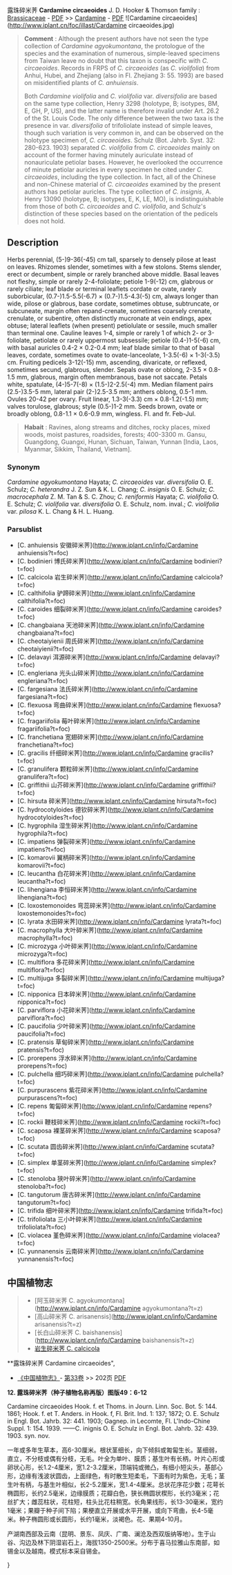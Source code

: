 露珠碎米荠 **Cardamine circaeoides** J. D. Hooker & Thomson
family : [Brassicaceae](http://www.iplant.cn/info/Brassicaceae?t=foc) - [PDF](http://www.iplant.cn/foc/pdf/Brassicaceae.pdf) >> [Cardamine](http://www.iplant.cn/info/Cardamine?t=foc) - [PDF](http://www.iplant.cn/foc/pdf/Cardamine.pdf)
![Cardamine circaeoides](http://www.iplant.cn/foc/illast/Cardamine circaeoides.jpg)


> **Comment** : 
> Although the present authors have not seen the type collection of *Cardamine agyokumontana*, the protologue of the species and the examination of numerous, simple-leaved specimens from Taiwan leave no doubt that this taxon is conspecific with *C. circaeoides*. Records in FRPS of *C. circaeoides* (as *C. violifolia*) from Anhui, Hubei, and Zhejiang (also in Fl. Zhejiang 3: 55. 1993) are based on misidentified plants of *C. anhuiensis*.
> 
> Both *Cardamine violifolia* and *C. violifolia* var. *diversifolia* are based on the same type collection, Henry 3298 (holotype, B; isotypes, BM, E, GH, P, US), and the latter name is therefore invalid under Art. 26.2 of the St. Louis Code. The only difference between the two taxa is the presence in var. *diversifolia* of trifoliolate instead of simple leaves, though such variation is very common in, and can be observed on the holotype specimen of, *C. circaeoides*. Schulz (Bot. Jahrb. Syst. 32: 280-623. 1903) separated *C. violifolia* from *C. circaeoides* mainly on account of the former having minutely auriculate instead of nonauriculate petiolar bases. However, he overlooked the occurrence of minute petiolar auricles in every specimen he cited under *C. circaeoides*, including the type collection. In fact, all of the Chinese and non-Chinese material of *C. circaeoides* examined by the present authors has petiolar auricles. The type collection of *C. insignis*, A. Henry 13090 (holotype, B; isotypes, E, K, LE, MO), is indistinguishable from those of both *C. circaeoides* and *C. violifolia*, and Schulz's distinction of these species based on the orientation of the pedicels does not hold.
> 
> 

## Description

Herbs perennial, (5-)9-36(-45) cm tall, sparsely to densely pilose at least on leaves. Rhizomes slender, sometimes with a few stolons. Stems slender, erect or decumbent, simple or rarely branched above middle. Basal leaves not fleshy, simple or rarely 2-4-foliolate; petiole 1-9(-12) cm, glabrous or rarely ciliate; leaf blade or terminal leaflets cordate or ovate, rarely suborbicular, (0.7-)1.5-5.5(-6.7) × (0.7-)1.5-4.3(-5) cm, always longer than wide, pilose or glabrous, base cordate, sometimes obtuse, subtruncate, or subcuneate, margin often repand-crenate, sometimes coarsely crenate, crenulate, or subentire, often distinctly mucronate at vein endings, apex obtuse; lateral leaflets (when present) petiolulate or sessile, much smaller than terminal one. Cauline leaves 1-4, simple or rarely 1 of which 2- or 3-foliolate, petiolate or rarely uppermost subsessile; petiole (0.4-)1-5(-6) cm, with basal auricles 0.4-2 × 0.2-0.4 mm; leaf blade similar to that of basal leaves, cordate, sometimes ovate to ovate-lanceolate, 1-3.5(-6) × 1-3(-3.5) cm. Fruiting pedicels 3-12(-15) mm, ascending, divaricate, or reflexed, sometimes secund, glabrous, slender. Sepals ovate or oblong, 2-3.5 × 0.8-1.5 mm, glabrous, margin often membranous, base not saccate. Petals white, spatulate, (4-)5-7(-8) × (1.5-)2-2.5(-4) mm. Median filament pairs (2.5-)3.5-5 mm, lateral pair (2-)2.5-3.5 mm; anthers oblong, 0.5-1 mm. Ovules 20-42 per ovary. Fruit linear, 1.3-3(-3.3) cm × 0.8-1.2(-1.5) mm; valves torulose, glabrous; style (0.5-)1-2 mm. Seeds brown, ovate or broadly oblong, 0.8-1.1 × 0.6-0.9 mm, wingless. Fl. and fr. Feb-Jul.


> **Habait** : 
> Ravines, along streams and ditches, rocky places, mixed woods, moist pastures, roadsides, forests; 400-3300 m. Gansu, Guangdong, Guangxi, Hunan, Sichuan, Taiwan, Yunnan [India, Laos, Myanmar, Sikkim, Thailand, Vietnam].

### Synonym
*Cardamine agyokumontana* Hayata; *C. circaeoides* var. *diversifolia* O. E. Schulz; *C. heterandra* J. Z. Sun & K. L. Chang; *C. insignis* O. E. Schulz; *C. macrocephala* Z. M. Tan & S. C. Zhou; *C. reniformis* Hayata; *C. violifolia* O. E. Schulz; *C. violifolia* var. *diversifolia* O. E. Schulz, nom. inval.; *C. violifolia* var. *pilosa* K. L. Chang & H. L. Huang.

### Parsublist

* [C.  anhuiensis  安徽碎米荠](http://www.iplant.cn/info/Cardamine anhuiensis?t=foc)
* [C.  bodinieri  博氏碎米荠](http://www.iplant.cn/info/Cardamine bodinieri?t=foc)
* [C.  calcicola  岩生碎米荠](http://www.iplant.cn/info/Cardamine calcicola?t=foc)
* [C.  calthifolia  驴蹄碎米荠](http://www.iplant.cn/info/Cardamine calthifolia?t=foc)
* [C.  caroides  细裂碎米荠](http://www.iplant.cn/info/Cardamine caroides?t=foc)
* [C.  changbaiana  天池碎米荠](http://www.iplant.cn/info/Cardamine changbaiana?t=foc)
* [C.  cheotaiyienii  周氏碎米荠](http://www.iplant.cn/info/Cardamine cheotaiyienii?t=foc)
* [C.  delavayi  洱源碎米荠](http://www.iplant.cn/info/Cardamine delavayi?t=foc)
* [C.  engleriana  光头山碎米荠](http://www.iplant.cn/info/Cardamine engleriana?t=foc)
* [C.  fargesiana  法氏碎米荠](http://www.iplant.cn/info/Cardamine fargesiana?t=foc)
* [C.  flexuosa  弯曲碎米荠](http://www.iplant.cn/info/Cardamine flexuosa?t=foc)
* [C.  fragariifolia  莓叶碎米荠](http://www.iplant.cn/info/Cardamine fragariifolia?t=foc)
* [C.  franchetiana  宽翅碎米荠](http://www.iplant.cn/info/Cardamine franchetiana?t=foc)
* [C.  gracilis  纤细碎米荠](http://www.iplant.cn/info/Cardamine gracilis?t=foc)
* [C.  granulifera  颗粒碎米荠](http://www.iplant.cn/info/Cardamine granulifera?t=foc)
* [C.  griffithii  山芥碎米荠](http://www.iplant.cn/info/Cardamine griffithii?t=foc)
* [C.  hirsuta  碎米荠](http://www.iplant.cn/info/Cardamine hirsuta?t=foc)
* [C.  hydrocotyloides  德钦碎米荠](http://www.iplant.cn/info/Cardamine hydrocotyloides?t=foc)
* [C.  hygrophila  湿生碎米荠](http://www.iplant.cn/info/Cardamine hygrophila?t=foc)
* [C.  impatiens  弹裂碎米荠](http://www.iplant.cn/info/Cardamine impatiens?t=foc)
* [C.  komarovii  翼柄碎米荠](http://www.iplant.cn/info/Cardamine komarovii?t=foc)
* [C.  leucantha  白花碎米荠](http://www.iplant.cn/info/Cardamine leucantha?t=foc)
* [C.  lihengiana  李恒碎米荠](http://www.iplant.cn/info/Cardamine lihengiana?t=foc)
* [C.  loxostemonoides  弯蕊碎米荠](http://www.iplant.cn/info/Cardamine loxostemonoides?t=foc)
* [C.  lyrata  水田碎米荠](http://www.iplant.cn/info/Cardamine lyrata?t=foc)
* [C.  macrophylla  大叶碎米荠](http://www.iplant.cn/info/Cardamine macrophylla?t=foc)
* [C.  microzyga  小叶碎米荠](http://www.iplant.cn/info/Cardamine microzyga?t=foc)
* [C.  multiflora  多花碎米荠](http://www.iplant.cn/info/Cardamine multiflora?t=foc)
* [C.  multijuga  多裂碎米荠](http://www.iplant.cn/info/Cardamine multijuga?t=foc)
* [C.  nipponica  日本碎米荠](http://www.iplant.cn/info/Cardamine nipponica?t=foc)
* [C.  parviflora  小花碎米荠](http://www.iplant.cn/info/Cardamine parviflora?t=foc)
* [C.  paucifolia  少叶碎米荠](http://www.iplant.cn/info/Cardamine paucifolia?t=foc)
* [C.  pratensis  草甸碎米荠](http://www.iplant.cn/info/Cardamine pratensis?t=foc)
* [C.  prorepens  浮水碎米荠](http://www.iplant.cn/info/Cardamine prorepens?t=foc)
* [C.  pulchella  细巧碎米荠](http://www.iplant.cn/info/Cardamine pulchella?t=foc)
* [C.  purpurascens  紫花碎米荠](http://www.iplant.cn/info/Cardamine purpurascens?t=foc)
* [C.  repens  匍匐碎米荠](http://www.iplant.cn/info/Cardamine repens?t=foc)
* [C.  rockii  鞭枝碎米荠](http://www.iplant.cn/info/Cardamine rockii?t=foc)
* [C.  scaposa  裸茎碎米荠](http://www.iplant.cn/info/Cardamine scaposa?t=foc)
* [C.  scutata  圆齿碎米荠](http://www.iplant.cn/info/Cardamine scutata?t=foc)
* [C.  simplex  单茎碎米荠](http://www.iplant.cn/info/Cardamine simplex?t=foc)
* [C.  stenoloba  狭叶碎米荠](http://www.iplant.cn/info/Cardamine stenoloba?t=foc)
* [C.  tangutorum  唐古碎米荠](http://www.iplant.cn/info/Cardamine tangutorum?t=foc)
* [C.  trifida  细叶碎米荠](http://www.iplant.cn/info/Cardamine trifida?t=foc)
* [C.  trifoliolata  三小叶碎米荠](http://www.iplant.cn/info/Cardamine trifoliolata?t=foc)
* [C.  violacea  堇色碎米荠](http://www.iplant.cn/info/Cardamine violacea?t=foc)
* [C.  yunnanensis  云南碎米荠](http://www.iplant.cn/info/Cardamine yunnanensis?t=foc)


## 中国植物志

> * [阿玉碎米荠  C.  agyokumontana](http://www.iplant.cn/info/Cardamine agyokumontana?t=z)
> * [高山碎米荠  C.  arisanensis](http://www.iplant.cn/info/Cardamine arisanensis?t=z)
> * [长白山碎米荠  C.  baishanensis](http://www.iplant.cn/info/Cardamine baishanensis?t=z)
> * [岩生碎米荠  C.  calcicola](Cardamine-calcicola-岩生碎米荠.md)


**露珠碎米荠 Cardamine circaeoides",

* [《中国植物志》](http://www.iplant.cn/frps)- [第33卷](http://www.iplant.cn/frps/vol/33) >> 202页 [PDF](http://www.iplant.cn/frps/pdf/33/202.PDF)


**12. 露珠碎米荠（种子植物名称再版）图版49：6-12**

Cardamine circaeoides Hook. f. et Thoms. in Journ. Linn. Soc. Bot. 5: 144. 1861; Hook. f. et T. Anders. in Hook. f, Fl. Brit. Ind. 1: 137; 1872; O. E. Schulz in Engl. Bot. Jahrb. 32: 441. 1903; Gagnep. in Lecomte, Fl. L'Indo-Chine Suppl. 1: 154. 1939. ——C. inignis O. E. Schulz in Engl. Bot. Jahrb. 32: 439. 1903. syn. nov.

一年或多年生草本，高6-30厘米。根状茎细长，向下倾斜或匍匐生长。茎细弱，直立，不分枝或偶有分枝，无毛。叶全为单叶、膜质；基生叶有长柄，叶片心形或卵状心形，长1.2-4厘米，宽1.2-3.2厘米，顶端钝或微凸，有细小短尖头，基部心形，边缘有浅波状圆齿，上面绿色，有时散生短柔毛，下面有时为紫色，无毛；茎生叶有柄，与基生叶相似，长2-5.2厘米，宽1.4-4厘米。总状花序花少数；花萼长椭圆形，长约2.5毫米，边缘膜质；花瓣白色，狭长椭圆状楔形，长约3毫米；花丝扩大；雌蕊柱状，花柱短，柱头比花柱稍宽。长角果线形，长13-30毫米，宽约1毫米；果瓣于种子间下陷；果梗直立开展或水平开展，或向下弯曲，长4-5毫米。种子椭圆形或长圆形，长约1毫米，淡褐色。花、果期4-10月。

产湖南西部及云南（昆明、景东、凤庆、广南、澜沧及西双版纳等地）。生于山谷、沟边及林下阴湿岩石上，海拔1350-2500米。分布于喜马拉雅山东南部，如锡金以及越南。模式标本采自锡金。

}